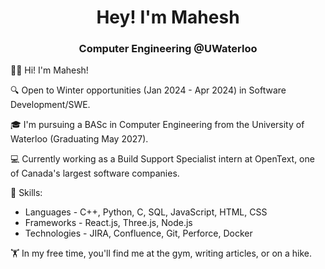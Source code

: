<h1 align="center">Hey! I'm Mahesh</h1>
<h3 align="center">Computer Engineering @UWaterloo</h3>

👋🏼 Hi! I'm Mahesh!

🔍 Open to Winter opportunities (Jan 2024 - Apr 2024) in Software Development/SWE.

🎓 I'm pursuing a BASc in Computer Engineering from the University of Waterloo (Graduating May 2027).

💻 Currently working as a Build Support Specialist intern at OpenText, one of Canada's largest software companies.

📖 Skills: 
- Languages - C++, Python, C, SQL, JavaScript, HTML, CSS
- Frameworks - React.js, Three.js, Node.js
- Technologies - JIRA, Confluence, Git, Perforce, Docker

🏋️ In my free time, you'll find me at the gym, writing articles, or on a hike.


